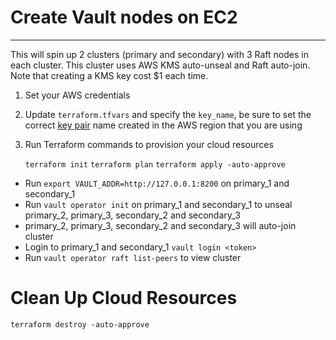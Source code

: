 # Create Vault nodes on EC2
---

This will spin up 2 clusters (primary and secondary) with 3 Raft nodes in each cluster. This cluster uses AWS KMS auto-unseal and Raft auto-join. Note that creating a KMS key cost $1 each time. 

1. Set your AWS credentials
2. Update `terraform.tfvars` and specify the `key_name`, be sure to set the correct
    [key
    pair](https://docs.aws.amazon.com/AWSEC2/latest/UserGuide/ec2-key-pairs.html)
    name created in the AWS region that you are using
3.  Run Terraform commands to provision your cloud resources

    `terraform init`
    `terraform plan`
    `terraform apply -auto-approve`


* Run `export VAULT_ADDR=http://127.0.0.1:8200` on primary_1 and secondary_1
* Run `vault operator init` on primary_1 and secondary_1 to unseal primary_2, primary_3, secondary_2 and secondary_3
* primary_2, primary_3, secondary_2 and secondary_3 will auto-join cluster
* Login to primary_1 and secondary_1 `vault login <token>`
* Run `vault operator raft list-peers` to view cluster


# Clean Up Cloud Resources

`terraform destroy -auto-approve`


